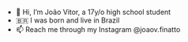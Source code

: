 - 👋 Hi, I’m João Vitor, a 17y/o high school student
- 🇧🇷 I was born and live in Brazil
- 📫 Reach me through my Instagram @joaov.finatto

<!--
**Finatchos/Finatchos** is a ✨ _special_ ✨ repository because its `README.md` (this file) appears on your GitHub profile.

Here are some ideas to get you started:

- 🔭 I’m currently working on ...
- 🌱 I’m currently learning ...
- 👯 I’m looking to collaborate on ...
- 🤔 I’m looking for help with ...
- 💬 Ask me about ...
- 📫 How to reach me: ...
- 😄 Pronouns: ...
- ⚡ Fun fact: ...
-->
